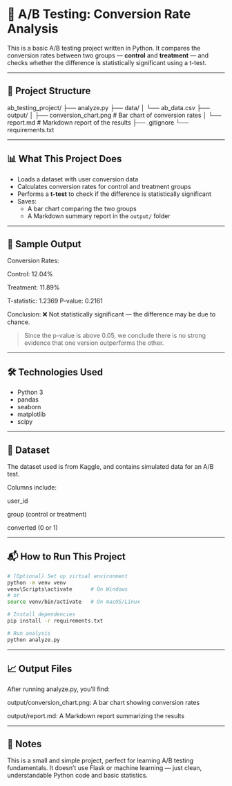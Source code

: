 # 🧪 A/B Testing: Conversion Rate Analysis

This is a basic A/B testing project written in Python. It compares the conversion rates between two groups — **control** and **treatment** — and checks whether the difference is statistically significant using a t-test.

---

## 📁 Project Structure

ab_testing_project/
├── analyze.py 
├── data/
│ └── ab_data.csv
├── output/
│ ├── conversion_chart.png # Bar chart of conversion rates
│ └── report.md # Markdown report of the results
├── .gitignore
└── requirements.txt


---

## 📊 What This Project Does

- Loads a dataset with user conversion data  
- Calculates conversion rates for control and treatment groups  
- Performs a **t-test** to check if the difference is statistically significant  
- Saves:
  - A bar chart comparing the two groups
  - A Markdown summary report in the `output/` folder

---

## 🧪 Sample Output

Conversion Rates:

Control: 12.04%

Treatment: 11.89%

T-statistic: 1.2369
P-value: 0.2161

Conclusion: ❌ Not statistically significant — the difference may be due to chance.

> Since the p-value is above 0.05, we conclude there is no strong evidence that one version outperforms the other.

---

## 🛠️ Technologies Used

- Python 3
- pandas
- seaborn
- matplotlib
- scipy

---

## 📎 Dataset
The dataset used is from Kaggle, and contains simulated data for an A/B test.

Columns include:

user_id

group (control or treatment)

converted (0 or 1)

---


## 📬 How to Run This Project

```bash
# (Optional) Set up virtual environment
python -m venv venv
venv\Scripts\activate      # On Windows
# or
source venv/bin/activate   # On macOS/Linux

# Install dependencies
pip install -r requirements.txt

# Run analysis
python analyze.py

```
---

## 📈 Output Files
After running analyze.py, you’ll find:

output/conversion_chart.png: A bar chart showing conversion rates

output/report.md: A Markdown report summarizing the results

---

## 📌 Notes
This is a small and simple project, perfect for learning A/B testing fundamentals.
It doesn’t use Flask or machine learning — just clean, understandable Python code and basic statistics.


